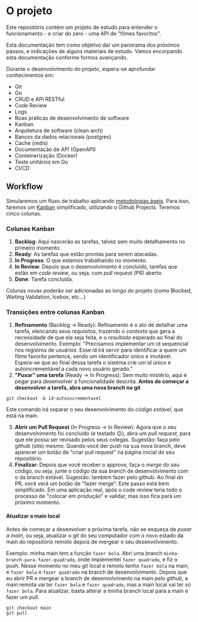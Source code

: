 # O projeto

Este repositório contém um projeto de estudo para entender o funcionamento - e criar do zero - uma API de "filmes favoritos".

Esta documentação tem como objetivo dar um panorama dos próximos passos, e indicações de alguns materiais de estudo. Vamos encorpando esta documentação conforme formos avançando.

Durante o desenvolvimento do projeto, espera-se aprofundar conhecimentos em:

* Git
* Go
* CRUD e API RESTful
* Code Review
* Logs
* Boas práticas de desenvolvimento de software
* Kanban
* Arquitetura de software (clean arch)
* Bancos da dados relacionais (postgres)
* Cache (redis)
* Documentação de API (OpenAPI)
* Conteinerização (Docker)
* Teste unitários em Go
* CI/CD

## Workflow

Simularemos um fluxo de trabalho aplicando [metodologias ágeis](https://www.totvs.com/blog/negocios/metodologia-agil/). Para isso, faremos um [Kanban](https://www.totvs.com/blog/negocios/kanban/) simplificado, utilizando o Github Projects. Teremos cinco colunas.

### Colunas Kanban

1. **Backlog**: Aqui nascerão as tarefas, talvez sem muito detalhamento no primeiro momento.
2. **Ready**: As tarefas que estão prontas para serem atacadas.
3. **In Progress**: O que estamos trabalhando no momento.
4. **In Review**: Depois que o desenvolvimento é concluído, tarefas que estão em *code review*, ou seja, com *pull request (PR)* aberto.
5. **Done**: Tarefa concluída.

Colunas novas poderão ser adicionadas ao longo do projeto (como Blocked, Waiting Validation, Icebox, etc...)

### Transições entre colunas Kanban

1. **Refinamento** (Backlog -> Ready): Refinamento é o ato de detalhar uma tarefa, elencando seus *requisitos*, trazendo o *contexto* que gera a necessidade de que ela seja feita, e o *resultado* esperado ao final do desenvolvimento. Exemplo: "Precisamos implementar um id sequencial nos registros de usuários. Esse id irá servir para identificar a quem um filme favorito pertence, sendo um identificador único e imutável. Espera-se que ao final dessa tarefa o sistema crie um id único e autoincrementável a cada novo usuário gerado."
2. **"Puxar" uma tarefa** (Ready -> In Progress): Sem muito mistério, aqui é pegar para desenvolver a funcionalidade descrita. **Antes de começar a desenvolver a tarefa, abra uma nova branch no git**

```shell
git checkout -b id-autoincrementavel
```

Este comando irá separar o seu desenvolvimento do *código estável*, que está na main.

3. **Abrir um Pull Request** (In Progress -> In Review): Agora que o seu desenvolvimento foi concluído (e testado 😉), abra um *pull request*, para que ele possa ser revisado pelos seus colegas. Sugestão: faça pelo github (site) mesmo. Quando você der push na sua nova branch, deve aparecer um botão de "criar pull request" na página inicial do seu repositório.
4. **Finalizar**: Depois que você receber o approve, faça o *merge* do seu código, ou seja, junte o código da sua branch de desenvolvimento com o da branch estável. Sugestão: também fazer pelo github. Ao final do PR, você verá um botão de "fazer merge". Este passo está bem simplificado. Em uma aplicação real, após o code review teria todo o processo de "colocar em produção" e validar, mas isso fica para um próximo momento.

#### Atualizar a main local

Antes de começar a desenvolver a próxima tarefa, não se esqueça de *puxar a main*, ou seja, atualizar o git do seu computador com o novo estado da main do repositório remoto depois de mergear o seu desenvolvimento.

Exemplo: minha main tem a função `fazer bola`. Abri uma branch `minha-branch-para-fazer-quadrado`, onde implementei `fazer quadrado`, e fiz o push. Nesse momento no meu git local e remoto tenho `fazer bola` na main, e `fazer bola` e `fazer quadrado` na branch de desenvolvimento. Depois que eu abrir PR e mergear a branch de desenvolvimento na main *pelo github*, a main remota vai ter `fazer bola` e `fazer quadrado`, mas a main local vai ter só `fazer bola`. Para atualizar, basta alterar a minha branch local para a main e fazer um pull.

```shell
git checkout main
git pull
```

